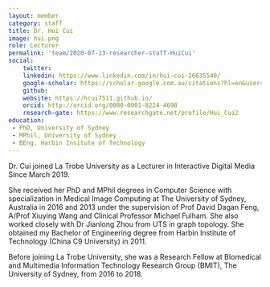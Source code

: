 ```yaml
---
layout: member
category: staff
title: Dr. Hui Cui
image: hui.png
role: Lecturer
permalink: 'team/2020-07-13-researcher-staff-HuiCui'
social:
    twitter: 
    linkedin: https://www.linkedin.com/in/hui-cui-26635540/
    google-scholar: https://scholar.google.com.au/citations?hl=en&user=IPHzmmQAAAAJ
    github: 
    website: https://hcui7511.github.io/
    orcid: http://orcid.org/0000-0001-8224-4698
    research-gate: https://www.researchgate.net/profile/Hui_Cui2
education:
 - PhD, University of Sydney
 - MPhil, University of Sydney
 - BEng, Harbin Insitute of Technology
---
```


Dr. Cui joined La Trobe University as a Lecturer in Interactive Digital Media Since March 2019.

She received her PhD and MPhil degrees in Computer Science with specialization in Medical Image Computing at The University of Sydney, Australia in 2016 and 2013 under the supervision of Prof David Dagan Feng, A/Prof Xiuying Wang and Clinical Professor Michael Fulham. She also worked closely with Dr Jianlong Zhou from UTS in graph topology. She obtained my Bachelor of Engineering degree from Harbin Institute of Technology (China C9 University) in 2011.

Before joining La Trobe University, she was a Research Fellow at BIomedical and Multimedia Information Technology Research Group (BMIT), The University of Sydney, from 2016 to 2018. 
